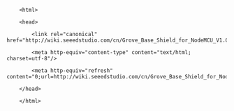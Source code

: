 <!DOCTYPE html>
        <html>
        <head>
            <link rel="canonical" href="http://wiki.seeedstudio.com/cn/Grove_Base_Shield_for_NodeMCU_V1.0/"/>
            <meta http-equiv="content-type" content="text/html; charset=utf-8"/>
            <meta http-equiv="refresh" content="0;url=http://wiki.seeedstudio.com/cn/Grove_Base_Shield_for_NodeMCU_V1.0/"/>
        </head>
        </html>
